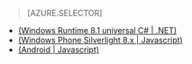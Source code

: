 > [AZURE.SELECTOR]
- [(Windows Runtime 8.1 universal C# | .NET)](/documentation/articles/mobile-services-dotnet-backend-windows-universal-dotnet-get-started-data/)
- [(Windows Phone Silverlight 8.x | Javascript)](/documentation/articles/mobile-services-windows-phone-get-started-data/)
- [(Android | Javascript)](/documentation/articles/mobile-services-android-get-started-data/)

<!---HONumber=82-->
